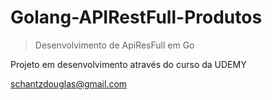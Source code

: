 # Golang-APIRestFull-Produtos

> Desenvolvimento de ApiResFull em Go

Projeto em desenvolvimento através do curso da UDEMY

<schantzdouglas@gmail.com>

